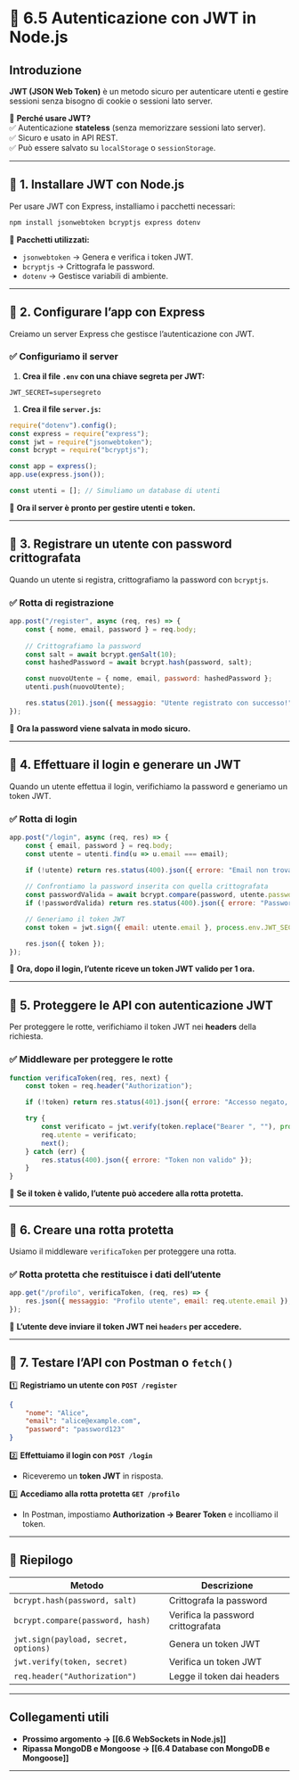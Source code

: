 # 📜 6.5 Autenticazione con JWT in Node.js

## Introduzione

**JWT (JSON Web Token)** è un metodo sicuro per autenticare utenti e gestire sessioni senza bisogno di cookie o sessioni lato server.

📌 **Perché usare JWT?**  
✅ Autenticazione **stateless** (senza memorizzare sessioni lato server).  
✅ Sicuro e usato in API REST.  
✅ Può essere salvato su `localStorage` o `sessionStorage`.

---

## 🔹 1. Installare JWT con Node.js

Per usare JWT con Express, installiamo i pacchetti necessari:

```sh
npm install jsonwebtoken bcryptjs express dotenv
```

📌 **Pacchetti utilizzati:**

- `jsonwebtoken` → Genera e verifica i token JWT.
- `bcryptjs` → Crittografa le password.
- `dotenv` → Gestisce variabili di ambiente.

---

## 🔹 2. Configurare l’app con Express

Creiamo un server Express che gestisce l’autenticazione con JWT.

### ✅ **Configuriamo il server**

1. **Crea il file `.env` con una chiave segreta per JWT:**

```
JWT_SECRET=supersegreto
```

1. **Crea il file `server.js`:**

```js
require("dotenv").config();
const express = require("express");
const jwt = require("jsonwebtoken");
const bcrypt = require("bcryptjs");

const app = express();
app.use(express.json());

const utenti = []; // Simuliamo un database di utenti
```

📌 **Ora il server è pronto per gestire utenti e token.**

---

## 🔹 3. Registrare un utente con password crittografata

Quando un utente si registra, crittografiamo la password con `bcryptjs`.

### ✅ **Rotta di registrazione**

```js
app.post("/register", async (req, res) => {
    const { nome, email, password } = req.body;
    
    // Crittografiamo la password
    const salt = await bcrypt.genSalt(10);
    const hashedPassword = await bcrypt.hash(password, salt);

    const nuovoUtente = { nome, email, password: hashedPassword };
    utenti.push(nuovoUtente);

    res.status(201).json({ messaggio: "Utente registrato con successo!" });
});
```

📌 **Ora la password viene salvata in modo sicuro.**

---

## 🔹 4. Effettuare il login e generare un JWT

Quando un utente effettua il login, verifichiamo la password e generiamo un token JWT.

### ✅ **Rotta di login**

```js
app.post("/login", async (req, res) => {
    const { email, password } = req.body;
    const utente = utenti.find(u => u.email === email);
    
    if (!utente) return res.status(400).json({ errore: "Email non trovata" });

    // Confrontiamo la password inserita con quella crittografata
    const passwordValida = await bcrypt.compare(password, utente.password);
    if (!passwordValida) return res.status(400).json({ errore: "Password errata" });

    // Generiamo il token JWT
    const token = jwt.sign({ email: utente.email }, process.env.JWT_SECRET, { expiresIn: "1h" });

    res.json({ token });
});
```

📌 **Ora, dopo il login, l’utente riceve un token JWT valido per 1 ora.**

---

## 🔹 5. Proteggere le API con autenticazione JWT

Per proteggere le rotte, verifichiamo il token JWT nei **headers** della richiesta.

### ✅ **Middleware per proteggere le rotte**

```js
function verificaToken(req, res, next) {
    const token = req.header("Authorization");

    if (!token) return res.status(401).json({ errore: "Accesso negato, token mancante" });

    try {
        const verificato = jwt.verify(token.replace("Bearer ", ""), process.env.JWT_SECRET);
        req.utente = verificato;
        next();
    } catch (err) {
        res.status(400).json({ errore: "Token non valido" });
    }
}
```

📌 **Se il token è valido, l’utente può accedere alla rotta protetta.**

---

## 🔹 6. Creare una rotta protetta

Usiamo il middleware `verificaToken` per proteggere una rotta.

### ✅ **Rotta protetta che restituisce i dati dell’utente**

```js
app.get("/profilo", verificaToken, (req, res) => {
    res.json({ messaggio: "Profilo utente", email: req.utente.email });
});
```

📌 **L’utente deve inviare il token JWT nei `headers` per accedere.**

---

## 🔹 7. Testare l’API con Postman o `fetch()`

1️⃣ **Registriamo un utente con `POST /register`**

```json
{
    "nome": "Alice",
    "email": "alice@example.com",
    "password": "password123"
}
```

2️⃣ **Effettuiamo il login con `POST /login`**

- Riceveremo un **token JWT** in risposta.

3️⃣ **Accediamo alla rotta protetta `GET /profilo`**

- In Postman, impostiamo **Authorization → Bearer Token** e incolliamo il token.

---

## 📌 **Riepilogo**

|Metodo|Descrizione|
|---|---|
|`bcrypt.hash(password, salt)`|Crittografa la password|
|`bcrypt.compare(password, hash)`|Verifica la password crittografata|
|`jwt.sign(payload, secret, options)`|Genera un token JWT|
|`jwt.verify(token, secret)`|Verifica un token JWT|
|`req.header("Authorization")`|Legge il token dai headers|

---

## Collegamenti utili

- **Prossimo argomento → [[6.6 WebSockets in Node.js]]**
- **Ripassa MongoDB e Mongoose → [[6.4 Database con MongoDB e Mongoose]]**

---
